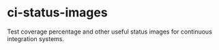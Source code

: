 ci-status-images
================

Test coverage percentage and other useful status images for continuous integration systems.